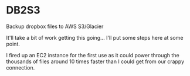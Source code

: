 # DB2S3
Backup dropbox files to AWS S3/Glacier

It'll take a bit of work getting this going... I'll put some steps here at some point.

I fired up an EC2 instance for the first use as it could power through the thousands of files around 10 times faster than I could get from our crappy connection.
